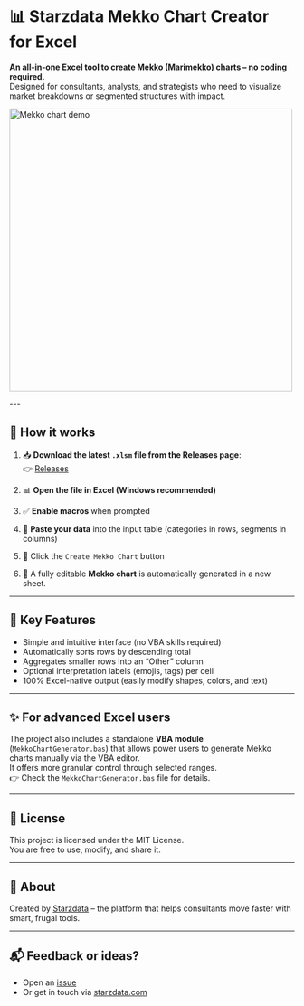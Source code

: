 # 📊 Starzdata Mekko Chart Creator for Excel

**An all-in-one Excel tool to create Mekko (Marimekko) charts – no coding required.**  
Designed for consultants, analysts, and strategists who need to visualize market breakdowns or segmented structures with impact.
<p align="left">
  <img src="https://github.com/user-attachments/assets/89aa6ea1-5658-42e4-bbcd-cbcafea491cb" width="500" alt="Mekko chart demo">
</p>
---

## 🚀 How it works

1. 📥 **Download the latest `.xlsm` file from the Releases page**:  
👉 [Releases](https://github.com/starzdata/mekkochart-excel/releases)

2. 📊 **Open the file in Excel (Windows recommended)**  
3. ✅ **Enable macros** when prompted  
4. 🧮 **Paste your data** into the input table (categories in rows, segments in columns)  
5. 🔘 Click the `Create Mekko Chart` button  
6. 📄 A fully editable **Mekko chart** is automatically generated in a new sheet.

---

## 🧠 Key Features

- Simple and intuitive interface (no VBA skills required)
- Automatically sorts rows by descending total
- Aggregates smaller rows into an “Other” column
- Optional interpretation labels (emojis, tags) per cell
- 100% Excel-native output (easily modify shapes, colors, and text)

---

## ✨ For advanced Excel users

The project also includes a standalone **VBA module** (`MekkoChartGenerator.bas`) that allows power users to generate Mekko charts manually via the VBA editor.  
It offers more granular control through selected ranges.  
👉 Check the `MekkoChartGenerator.bas` file for details.

---

## 📄 License

This project is licensed under the MIT License.  
You are free to use, modify, and share it.

---

## 🙌 About

Created by [Starzdata](https://www.starzdata.com) – the platform that helps consultants move faster with smart, frugal tools.

---

## 📬 Feedback or ideas?

- Open an [issue](https://github.com/starzdata/mekkochart-excel/issues)
- Or get in touch via [starzdata.com](https://www.starzdata.com)
